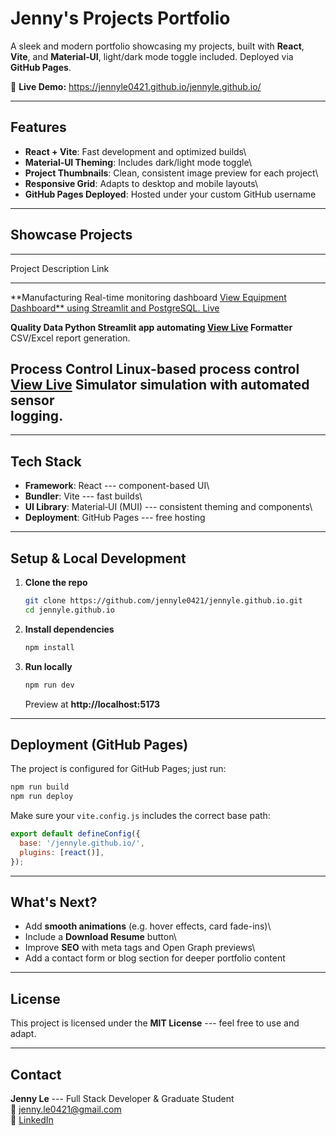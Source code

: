 # Jenny's Projects Portfolio

A sleek and modern portfolio showcasing my projects, built with
**React**, **Vite**, and **Material‑UI**, light/dark mode toggle
included. Deployed via **GitHub Pages**.

🔗 **Live Demo:** <https://jennyle0421.github.io/jennyle.github.io/>

------------------------------------------------------------------------

## Features

-   **React + Vite**: Fast development and optimized builds\
-   **Material‑UI Theming**: Includes dark/light mode toggle\
-   **Project Thumbnails**: Clean, consistent image preview for each
    project\
-   **Responsive Grid**: Adapts to desktop and mobile layouts\
-   **GitHub Pages Deployed**: Hosted under your custom GitHub username

------------------------------------------------------------------------

## Showcase Projects

  ---------------------------------------------------------------------------------------------------------------------------------
  Project               Description                        Link
  --------------------- ---------------------------------- ------------------------------------------------------------------------
  **Manufacturing       Real-time monitoring dashboard     [View
  Equipment Dashboard** using Streamlit and PostgreSQL.    Live](https://jennys-manufacturing-equipment-dashboard.streamlit.app/)

  **Quality Data        Python Streamlit app automating    [View Live](https://jennys-quality-data-formatter.streamlit.app/)
  Formatter**           CSV/Excel report generation.       

  **Process Control     Linux-based process control        [View Live](https://jennys-process-control-sim.streamlit.app/)
  Simulator**           simulation with automated sensor   
                        logging.                           
  ---------------------------------------------------------------------------------------------------------------------------------

------------------------------------------------------------------------

## Tech Stack

-   **Framework**: React --- component-based UI\
-   **Bundler**: Vite --- fast builds\
-   **UI Library**: Material‑UI (MUI) --- consistent theming and
    components\
-   **Deployment**: GitHub Pages --- free hosting

------------------------------------------------------------------------

## Setup & Local Development

1.  **Clone the repo**

    ``` bash
    git clone https://github.com/jennyle0421/jennyle.github.io.git
    cd jennyle.github.io
    ```

2.  **Install dependencies**

    ``` bash
    npm install
    ```

3.  **Run locally**

    ``` bash
    npm run dev
    ```

    Preview at **http://localhost:5173**

------------------------------------------------------------------------

## Deployment (GitHub Pages)

The project is configured for GitHub Pages; just run:

``` bash
npm run build
npm run deploy
```

Make sure your `vite.config.js` includes the correct base path:

``` js
export default defineConfig({
  base: '/jennyle.github.io/',
  plugins: [react()],
});
```

------------------------------------------------------------------------

## What's Next?

-   Add **smooth animations** (e.g. hover effects, card fade-ins)\
-   Include a **Download Resume** button\
-   Improve **SEO** with meta tags and Open Graph previews\
-   Add a contact form or blog section for deeper portfolio content

------------------------------------------------------------------------

## License

This project is licensed under the **MIT License** --- feel free to use
and adapt.

------------------------------------------------------------------------

## Contact

**Jenny Le** --- Full Stack Developer & Graduate Student\
📧 jenny.le0421@gmail.com\
🔗 [LinkedIn](https://www.linkedin.com/in/jenny-le0421/)
